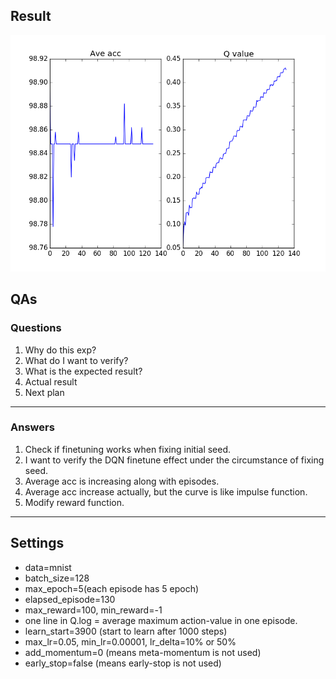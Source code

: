 ## Result

![alt image](https://github.com/bigaidream-experiments/qan-exp/blob/master/torchnet_qan/fix_seed/exp8/acc.png?raw=true)


## QAs

### Questions
1. Why do this exp?
2. What do I want to verify?
3. What is the expected result?
4. Actual result
5. Next plan

---

### Answers
1. Check if finetuning works when fixing initial seed.
2. I want to verify the DQN finetune effect under the circumstance of fixing seed.
3. Average acc is increasing along with episodes.
4. Average acc increase actually, but the curve is like impulse function.
5. Modify reward function.

---

## Settings
* data=mnist
* batch_size=128
* max_epoch=5(each episode has 5 epoch)
* elapsed_episode=130
* max_reward=100, min_reward=-1
* one line in Q.log = average maximum action-value in one episode.
* learn_start=3900 (start to learn after 1000 steps)
* max_lr=0.05, min_lr=0.00001, lr_delta=10% or 50%
* add_momentum=0 (means meta-momentum is not used)
* early_stop=false (means early-stop is not used)

